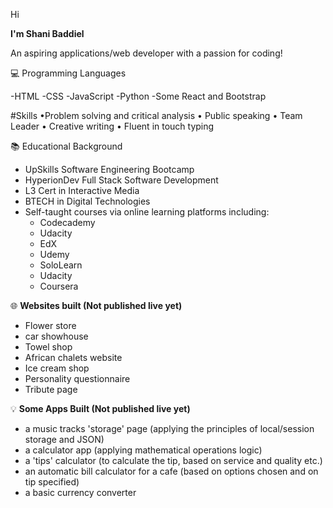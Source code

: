 Hi

**I'm Shani Baddiel**

An aspiring applications/web developer with a passion for coding!


:computer:  Programming Languages

-HTML
-CSS
-JavaScript
-Python
-Some React and Bootstrap

#Skills
  •Problem solving and critical analysis
  • Public speaking
  • Team Leader
  • Creative writing
  • Fluent in touch typing

:books: Educational Background

- UpSkills Software Engineering Bootcamp
- HyperionDev Full Stack Software Development 
- L3 Cert in Interactive Media
- BTECH in Digital Technologies
- Self-taught courses via online learning platforms including:
  - Codecademy
  - Udacity
  - EdX
  - Udemy
  - SoloLearn
  - Udacity
  - Coursera
  
 :globe_with_meridians: **Websites built (Not published live yet)**
 
  - Flower store
  - car showhouse
  - Towel shop
  - African chalets website
  - Ice cream shop
  - Personality questionnaire
  - Tribute page

:bulb: **Some Apps Built (Not published live yet)**

  - a music tracks 'storage' page (applying the principles of local/session storage and JSON)
  - a calculator app (applying mathematical operations logic)
  - a 'tips' calculator (to calculate the tip, based on service and quality etc.)
  - an automatic bill calculator for a cafe (based on options chosen and on tip specified)
  - a basic currency converter
